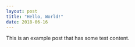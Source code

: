 ```yaml
---
layout: post
title: "Hello, World!"
date: 2018-06-16
---
```

This is an example post that has some test content.
